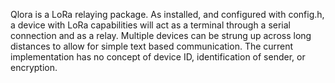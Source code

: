Qlora is a LoRa relaying package. As installed, and configured with config.h, a device with LoRa capabilities will act as a terminal through a serial connection and as a relay. Multiple devices can be strung up across long distances to allow for simple text based communication. The current implementation has no concept of device ID, identification of sender, or encryption. 
